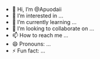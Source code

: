 - 👋 Hi, I’m @Apuodaii
- 👀 I’m interested in ...
- 🌱 I’m currently learning ...
- 💞️ I’m looking to collaborate on ...
- 📫 How to reach me ...
- 😄 Pronouns: ...
- ⚡ Fun fact: ...

<!---
Apuodaii/Apuodaii is a ✨ special ✨ repository because its `README.md` (this file) appears on your GitHub profile.
You can click the Preview link to take a look at your changes.
--->
